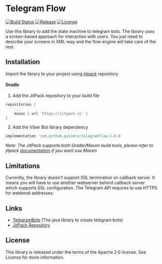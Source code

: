 # Telegram Flow

[![Build Status](https://travis-ci.org/galimru/telegramflow.svg?branch=develop)](https://travis-ci.org/galimru/telegramflow)
[![Release](https://jitpack.io/v/galimru/telegramflow.svg)](https://jitpack.io/#galimru/telegramflow)
[![License](https://img.shields.io/badge/License-Apache%202.0-blue.svg)](https://opensource.org/licenses/Apache-2.0)

Use this library to add the state machine to telegram bots. 
The library uses a screen-based approach for interaction with users. 
You just need to describe your screens in XML-way and the flow engine will take care of the rest.

## Installation

Import the library to your project using [jitpack](https://jitpack.io/#galimru/telegramflow/1.0.0) repository 

#### Gradle

  1. Add the JitPack repository to your build file
  
```gradle
repositories {
    ...
    maven { url 'https://jitpack.io' }
}
```

  2. Add the Viber Bot library dependency

```gradle
implementation 'com.github.galimru:telegramflow:1.0.0'
```

_Note: The JitPack supports both Gradle/Maven build tools, please refer to jitpack [documentation](https://jitpack.io/#galimru/telegramflow) if you want use Maven_

## Limitations

Currently, the library doesn't support SSL termination on callback server. 
It means you will have to use another webserver behind callback server which supports SSL configuration. 
The Telegram API requires to use HTTPS for webhook addresses.

## Links

* [TelegramBots](https://github.com/rubenlagus/TelegramBots) (The java library to create telegram bots)
* [JitPack Repository](https://jitpack.io/#galimru/telegramflow)

## License

This library is released under the terms of the Apache 2.0 license. See License for more information.